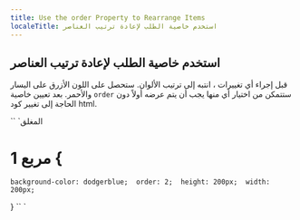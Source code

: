 ```yaml
---
title: Use the order Property to Rearrange Items
localeTitle: استخدم خاصية الطلب لإعادة ترتيب العناصر
---
```

## استخدم خاصية الطلب لإعادة ترتيب العناصر

قبل إجراء أي تغييرات ، انتبه إلى ترتيب الألوان. ستحصل على اللون الأزرق على اليسار والأحمر. بعد تعيين خاصية `order` ستتمكن من اختيار أي منها يجب أن يتم عرضه أولاً دون الحاجة إلى تغيير كود html.

\`\` \`المغلق

# مربع 1 {

 `background-color: dodgerblue; 
 order: 2; 
 height: 200px; 
 width: 200px; 
` 

} \`\` \`